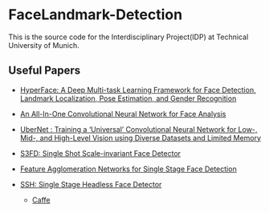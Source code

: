 # FaceLandmark-Detection
This is the source code for the Interdisciplinary Project(IDP) at Technical University of Munich.


## Useful Papers

- [HyperFace: A Deep Multi-task Learning
Framework for Face Detection, Landmark
Localization, Pose Estimation, and Gender
Recognition](https://arxiv.org/pdf/1603.01249.pdf)

- [An All-In-One Convolutional Neural Network for Face Analysis](https://arxiv.org/pdf/1611.00851.pdf)

- [UberNet : Training a ‘Universal’ Convolutional Neural Network for Low-, Mid-,
and High-Level Vision using Diverse Datasets and Limited Memory](https://arxiv.org/pdf/1609.02132.pdf)

- [S3FD: Single Shot Scale-invariant Face Detector](https://arxiv.org/pdf/1708.05237.pdf)

- [Feature Agglomeration Networks for Single Stage Face Detection](https://arxiv.org/pdf/1712.00721.pdf)

- [SSH: Single Stage Headless Face Detector](http://openaccess.thecvf.com/content_ICCV_2017/papers/Najibi_SSH_Single_Stage_ICCV_2017_paper.pdf)
  - [Caffe](https://github.com/sfzhang15/SFD)
